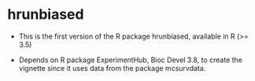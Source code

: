# hrunbiased
- This is the first version of the R package hrunbiased, available in R (>= 3.5)

- Depends on R package ExperimentHub, Bioc Devel 3.8, to create the vignette since it uses data from the package mcsurvdata. 

